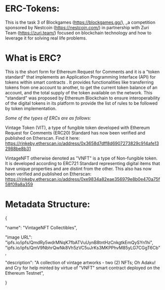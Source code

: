 # ERC-Tokens:

This is the task 3 of Blockgames (https://blockgames.gg/), _a competition sponsored by Nestcoin (https://nestcoin.com/) in partnership with Zuri Team (https://zuri.team/) focused on blockchain technology and how to leverage it for solving real life problems.

# What is ERC? 
This is the short form for Ethereum Request for Comments and it is a "token standard" that implements an Application Programming Interface (API) for tokens within smart contracts . It provides functionalities like transferring tokens from one account to another, to get the current token balance of an account, and the total supply of the token available on the network. This "standard" was proposed by Ethereum Blockchain to ensure interoperability of the digital tokens in its platform to provide the list of rules to be followed by token implementation.


_Some of the types of ERCs are as follows:_

Vintage Token (VIT), a type of fungible token developed with Ethereum Request for Comments (ERC20) Standard has now been verified and published on Etherscan. Find it here: https://rinkeby.etherscan.io/address/0x3658d7dff8d6907273829c914afe132988be8b31

VintageNFT otherwise denoted as "VNFT" is a type of Non-fungible token. It is developed according to ERC721 Standard representing digital items that have unique properties and are distint from the other. This also has now  been verified and published on Etherscan: https://rinkeby.etherscan.io/address/0xe9834a82eae356979e8b0e470a75f58f09a8a359


# Metadata Structure:

{

"name": "VintageNFT Collectibles",

"image URL": "ipfs.io/ipfs/QmdRy5wdrMNqK7fbATVuUynB8tntHzCnkgtkEmQySYn1hi", "ipfs.io/ipfs/QmV9NbhrQwNk8Vh5zVC5uJrKs3MKPPhvM85yLG7CGgT6Cb",

"description": "A collection of vintage artworks - two (2) NFTs; Oh Adaku! and Cry for help minted by virtue of "VNFT" smart contract deployed on the Ethereum Testnet",

}
